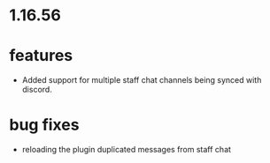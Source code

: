 # 1.16.56

# features
- Added support for multiple staff chat channels being synced with discord.

# bug fixes
- reloading the plugin duplicated messages from staff chat